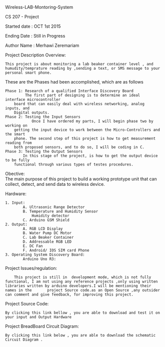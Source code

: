 Wireless-LAB-Montoring-System

CS 207 - Project

Started date : OCT 1st 2015

Ending Date  : Still in Progress

Author Name  : Merhawi Zeremariam

Project  Description Overview:
    
    This project is about monitoring a lab beaker container level , and humudity/temprature reading by ,sending a text, or SMS message to your personal smart phone.
These are the Phases had been accomplished, which are as follows

    Phase 1: Research of a qualified Interface Discovery Board
             The first part of designing is to determine an ideal interface microcontroller
        board that can easily deal with wireless networking, analog inputs, and
        Digital outputs.
    Phase 2: Testing the Input Sensors
                Once I have ordered my parts, I will begin phase two by working on
        getting the input device to work between the Micro-Controllers and the smart
        phone. The second step of this project is how to get measurement reading from
        both proposed sensors, and to do so, I will be coding in C.
    Phase 3: Testing the Output Sensors
            In this stage of the project, is how to get the output device to be fully
        functional through various types of testes procedures.

Obective:   
    The main purpose of this project to build a working prototype unit that can collect, detect, and send
data to wireless device.

Hardware:
    
    1. Input:
            A. Ultrasonic Range Detector
            B. Temperature and Humidity Sensor
                Humidity detector
            C. Arduino GSM Shield
    2. Output:
            A. RGB LCD Display
            B. Water Pump DC Motor
            C. Lab Beaker Container
            D. Addressable RGB LED
            E. DC Fan
            F. Android/ IOS SIM card Phone
    3. Operating System Discovery Board:
            Arduino Uno R3: 

Project Issues/regulation:
    
        This project is still in  development mode, which is not fully functional, I am not using any reference projects ,only using written libraries written by arduino developers.I will be mentioning their names in the       project Source code.as an Open Source ,any outsider can comment and give feedback, for improving this project. 

Project Source Code:
    
    By clicking this link bellow , you are able to download and test it on your input and Output Hardware 

Project BreadBoard Circuit Diagram:
    
    By clicking this link below , you are able to download the schematic Circuit Diagram . 
            
